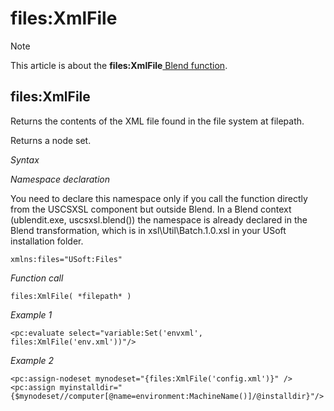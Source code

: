 # files:XmlFile



> [!NOTE]
> This article is about the **files:XmlFile**[ Blend function](/docs/Repositories/Blend%20functions).

## **files:XmlFile**


Returns the contents of the XML file found in the file system at filepath.

Returns a node set.

*Syntax*

*Namespace declaration*

You need to declare this namespace only if you call the function directly from the USCSXSL component but outside Blend. In a Blend context (ublendit.exe, uscsxsl.blend()) the namespace is already declared in the Blend transformation, which is in xsl\\Util\\Batch.1.0.xsl in your USoft installation folder.

```
xmlns:files="USoft:Files"
```

*Function call*

```
files:XmlFile( *filepath* )
```

*Example 1*

```language-xml
<pc:evaluate select="variable:Set('envxml', files:XmlFile('env.xml'))"/>
```

*Example 2*

```language-xml
<pc:assign-nodeset mynodeset="{files:XmlFile('config.xml')}" />
<pc:assign myinstalldir="{$mynodeset//computer[@name=environment:MachineName()]/@installdir}"/>
```

 